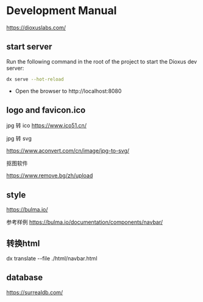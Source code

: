 # Development Manual



https://dioxuslabs.com/

## start server
Run the following command in the root of the project to start the Dioxus dev server:

```bash
dx serve --hot-reload
```

- Open the browser to http://localhost:8080

##  logo and favicon.ico 

jpg 转 ico 
https://www.ico51.cn/

jpg 转 svg

https://www.aconvert.com/cn/image/jpg-to-svg/

抠图软件

https://www.remove.bg/zh/upload

## style 
https://bulma.io/

参考样例
https://bulma.io/documentation/components/navbar/

## 转换html 
dx translate --file ./html/navbar.html

## database

https://surrealdb.com/
